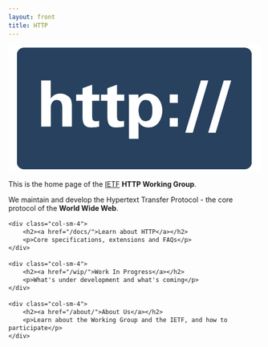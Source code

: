```yaml
---
layout: front
title: HTTP
---
```


<div class="container">

<div class="row">

<div class="jumbotron">
	
<div class="pull-left hidden-xs">
	<img src="/asset/http.svg" class="img-responsive">
</div>

<p>This is the home page of the <a href="http://www.ietf.org/">IETF</a> <strong>HTTP Working Group</strong>.</p>
<p>We maintain and develop the Hypertext Transfer Protocol - the core protocol of the <strong>World Wide Web</strong>.</p>

</div>
</div>

<div class="row">
	
	<div class="col-sm-4">
		<h2><a href="/docs/">Learn about HTTP</a></h2>
		<p>Core specifications, extensions and FAQs</p>
	</div>

	<div class="col-sm-4">
		<h2><a href="/wip/">Work In Progress</a></h2>
		<p>What's under development and what's coming</p>
	</div>

	<div class="col-sm-4">
		<h2><a href="/about/">About Us</a></h2>
		<p>Learn about the Working Group and the IETF, and how to participate</p>
	</div>
</div>

</div>

